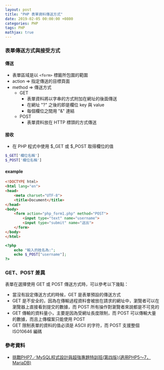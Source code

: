 ```yaml
---
layout: post
title: "PHP 表單資料傳送方式"
date: 2019-02-05 00:00:00 +0800
categories: PHP 
tags: PHP
mathjax: true
---
```


### 表單傳送方式與接受方式

#### 傳送

- 表單區域是以 ```<form>``` 標籤所包圍的範圍
- action => 指定傳送的目標頁面
- method => 傳送方式
    - GET
        - 表單資料將以字串的方式附加在網址的後面傳送
        - 在網址 "?" 之後的即是欄位 key 與 value
        - 每個欄位之間用 "&" 連結
    - POST
        - 表單資料放在 HTTP 標頭的方式傳送

#### 接收

- 在 PHP 程式中使用 $_GET 或 $_POST 取得欄位的值

```php
$_GET['欄位名稱']
$_POST['欄位名稱']
```

#### example

```html
<!DOCTYPE html>
<html lang="en">
<head>
	<meta charset="UTF-8">
	<title>Document</title>
</head>
<body>
	<form action="php_form1.php" method="POST">
		<input type="text" name="username">
		<input type="submit" name="送出">
	</form>
</body>
</html>
```

```php
<?php
    echo "輸入的姓名為:";
    echo $_POST["username"];
?>
```

### GET、POST 差異

表單在選擇使用 GET 或 POST 傳送方式時，可以參考以下幾點：

- 當沒有設定傳送方式的時候，GET 是表單預設的傳送方式
- GET 是不安全的，因為在傳輸過程資料會被放在請求的網址中，瀏覽者可以在瀏覽器上直接看到提交的數據，而 POST 所有操作對瀏覽者來說都是不可見的
- GET 傳輸的資料量小，主要是因為受網址長度限制，而 POST 可以傳輸大量的數據，而且上傳檔案只能使用 POST
- GET 限制表單的資料的值必須是 ASCII 的字符，而 POST 支援整個 ISO10646 編碼

### 參考資料

- [挑戰PHP7／MySQL程式設計與超強專題特訓班(第四版)(適用PHP5～7，MariaDB)](https://www.books.com.tw/products/0010733550)